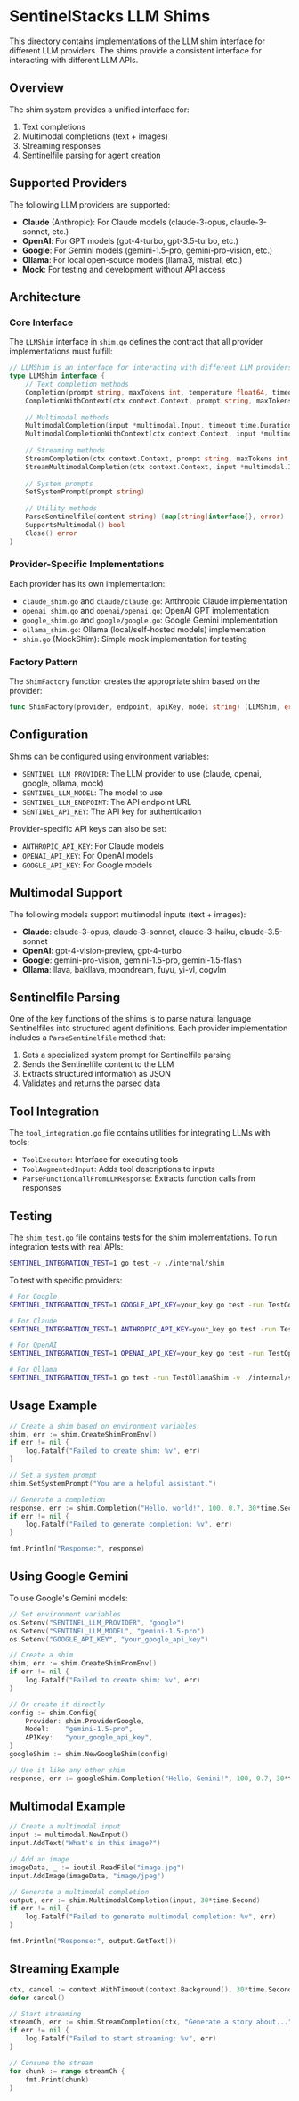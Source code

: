 # SentinelStacks LLM Shims

This directory contains implementations of the LLM shim interface for different LLM providers. The shims provide a consistent interface for interacting with different LLM APIs.

## Overview

The shim system provides a unified interface for:

1. Text completions
2. Multimodal completions (text + images)
3. Streaming responses
4. Sentinelfile parsing for agent creation

## Supported Providers

The following LLM providers are supported:

- **Claude** (Anthropic): For Claude models (claude-3-opus, claude-3-sonnet, etc.)
- **OpenAI**: For GPT models (gpt-4-turbo, gpt-3.5-turbo, etc.)
- **Google**: For Gemini models (gemini-1.5-pro, gemini-pro-vision, etc.)
- **Ollama**: For local open-source models (llama3, mistral, etc.)
- **Mock**: For testing and development without API access

## Architecture

### Core Interface

The `LLMShim` interface in `shim.go` defines the contract that all provider implementations must fulfill:

```go
// LLMShim is an interface for interacting with different LLM providers
type LLMShim interface {
    // Text completion methods
    Completion(prompt string, maxTokens int, temperature float64, timeout time.Duration) (string, error)
    CompletionWithContext(ctx context.Context, prompt string, maxTokens int, temperature float64) (string, error)
    
    // Multimodal methods
    MultimodalCompletion(input *multimodal.Input, timeout time.Duration) (*multimodal.Output, error)
    MultimodalCompletionWithContext(ctx context.Context, input *multimodal.Input) (*multimodal.Output, error)
    
    // Streaming methods
    StreamCompletion(ctx context.Context, prompt string, maxTokens int, temperature float64) (<-chan string, error)
    StreamMultimodalCompletion(ctx context.Context, input *multimodal.Input) (<-chan *multimodal.Chunk, error)
    
    // System prompts
    SetSystemPrompt(prompt string)
    
    // Utility methods
    ParseSentinelfile(content string) (map[string]interface{}, error)
    SupportsMultimodal() bool
    Close() error
}
```

### Provider-Specific Implementations

Each provider has its own implementation:

- `claude_shim.go` and `claude/claude.go`: Anthropic Claude implementation
- `openai_shim.go` and `openai/openai.go`: OpenAI GPT implementation
- `google_shim.go` and `google/google.go`: Google Gemini implementation
- `ollama_shim.go`: Ollama (local/self-hosted models) implementation
- `shim.go` (MockShim): Simple mock implementation for testing

### Factory Pattern

The `ShimFactory` function creates the appropriate shim based on the provider:

```go
func ShimFactory(provider, endpoint, apiKey, model string) (LLMShim, error)
```

## Configuration

Shims can be configured using environment variables:

- `SENTINEL_LLM_PROVIDER`: The LLM provider to use (claude, openai, google, ollama, mock)
- `SENTINEL_LLM_MODEL`: The model to use
- `SENTINEL_LLM_ENDPOINT`: The API endpoint URL
- `SENTINEL_API_KEY`: The API key for authentication

Provider-specific API keys can also be set:
- `ANTHROPIC_API_KEY`: For Claude models
- `OPENAI_API_KEY`: For OpenAI models
- `GOOGLE_API_KEY`: For Google models

## Multimodal Support

The following models support multimodal inputs (text + images):

- **Claude**: claude-3-opus, claude-3-sonnet, claude-3-haiku, claude-3.5-sonnet
- **OpenAI**: gpt-4-vision-preview, gpt-4-turbo
- **Google**: gemini-pro-vision, gemini-1.5-pro, gemini-1.5-flash
- **Ollama**: llava, bakllava, moondream, fuyu, yi-vl, cogvlm

## Sentinelfile Parsing

One of the key functions of the shims is to parse natural language Sentinelfiles into structured agent definitions. Each provider implementation includes a `ParseSentinelfile` method that:

1. Sets a specialized system prompt for Sentinelfile parsing
2. Sends the Sentinelfile content to the LLM
3. Extracts structured information as JSON
4. Validates and returns the parsed data

## Tool Integration

The `tool_integration.go` file contains utilities for integrating LLMs with tools:

- `ToolExecutor`: Interface for executing tools
- `ToolAugmentedInput`: Adds tool descriptions to inputs
- `ParseFunctionCallFromLLMResponse`: Extracts function calls from responses

## Testing

The `shim_test.go` file contains tests for the shim implementations. To run integration tests with real APIs:

```bash
SENTINEL_INTEGRATION_TEST=1 go test -v ./internal/shim
```

To test with specific providers:

```bash
# For Google
SENTINEL_INTEGRATION_TEST=1 GOOGLE_API_KEY=your_key go test -run TestGoogleShim -v ./internal/shim

# For Claude
SENTINEL_INTEGRATION_TEST=1 ANTHROPIC_API_KEY=your_key go test -run TestClaudeShim -v ./internal/shim

# For OpenAI
SENTINEL_INTEGRATION_TEST=1 OPENAI_API_KEY=your_key go test -run TestOpenAIShim -v ./internal/shim

# For Ollama
SENTINEL_INTEGRATION_TEST=1 go test -run TestOllamaShim -v ./internal/shim
```

## Usage Example

```go
// Create a shim based on environment variables
shim, err := shim.CreateShimFromEnv()
if err != nil {
    log.Fatalf("Failed to create shim: %v", err)
}

// Set a system prompt
shim.SetSystemPrompt("You are a helpful assistant.")

// Generate a completion
response, err := shim.Completion("Hello, world!", 100, 0.7, 30*time.Second)
if err != nil {
    log.Fatalf("Failed to generate completion: %v", err)
}

fmt.Println("Response:", response)
```

## Using Google Gemini

To use Google's Gemini models:

```go
// Set environment variables
os.Setenv("SENTINEL_LLM_PROVIDER", "google")
os.Setenv("SENTINEL_LLM_MODEL", "gemini-1.5-pro")
os.Setenv("GOOGLE_API_KEY", "your_google_api_key")

// Create a shim
shim, err := shim.CreateShimFromEnv()
if err != nil {
    log.Fatalf("Failed to create shim: %v", err)
}

// Or create it directly
config := shim.Config{
    Provider: shim.ProviderGoogle,
    Model:    "gemini-1.5-pro",
    APIKey:   "your_google_api_key",
}
googleShim := shim.NewGoogleShim(config)

// Use it like any other shim
response, err := googleShim.Completion("Hello, Gemini!", 100, 0.7, 30*time.Second)
```

## Multimodal Example

```go
// Create a multimodal input
input := multimodal.NewInput()
input.AddText("What's in this image?")

// Add an image
imageData, _ := ioutil.ReadFile("image.jpg")
input.AddImage(imageData, "image/jpeg")

// Generate a multimodal completion
output, err := shim.MultimodalCompletion(input, 30*time.Second)
if err != nil {
    log.Fatalf("Failed to generate multimodal completion: %v", err)
}

fmt.Println("Response:", output.GetText())
```

## Streaming Example

```go
ctx, cancel := context.WithTimeout(context.Background(), 30*time.Second)
defer cancel()

// Start streaming
streamCh, err := shim.StreamCompletion(ctx, "Generate a story about...", 1000, 0.7)
if err != nil {
    log.Fatalf("Failed to start streaming: %v", err)
}

// Consume the stream
for chunk := range streamCh {
    fmt.Print(chunk)
}
```
